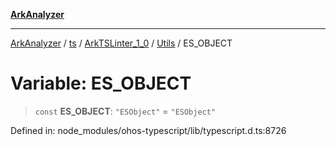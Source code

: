 [**ArkAnalyzer**](../../../../../../../../README.md)

***

[ArkAnalyzer](../../../../../../../../globals.md) / [ts](../../../../../README.md) / [ArkTSLinter\_1\_0](../../../README.md) / [Utils](../README.md) / ES\_OBJECT

# Variable: ES\_OBJECT

> `const` **ES\_OBJECT**: `"ESObject"` = `"ESObject"`

Defined in: node\_modules/ohos-typescript/lib/typescript.d.ts:8726
